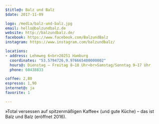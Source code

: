 ```yaml
---
$title@: Balz und Balz
$date: 2017-11-09

logo: /media/balz-und-balz.jpg
email: hello@balzundbalz.de
website: http://balzundbalz.de/
facebook: https://www.facebook.com/BalzundBalz
instagram: https://www.instagram.com/balzundbalz/

locations:
- address: Lehmweg 6<br>20251 Hamburg
  coordinates: "53.5794726,9.976665400000002"
  hours@: Dienstag – Freitag 8–18 Uhr<br>Samstag/Sonntag 9–17 Uhr
  phone: 60438833

coffee: 2,80
espresso: 1,90
internet@: ja
favorite: 1

---
```

»Total versessen auf spitzenmäßigen Kaffee« (und gute Küche) – das ist Balz und Balz (eröffnet 2016).